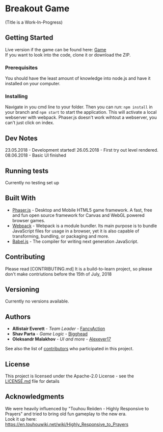 # Breakout Game

(Title is a Work-In-Progress)

## Getting Started

Live version if the game can be found here: [Game](https://github.com/chingu-voyage5/Geckos-Team-5) <br>
If you want to look into the code, clone it or download the ZIP.

### Prerequisites

You should have the least amount of knowledge into node.js and have it installed on your computer. 

### Installing

Navigate in you cmd line to your folder. Then you can run: ```npm install``` in your branch and ```npm start``` to start the application. This will activate a local webserver with webpack. Phaser.js doesn't work wihtout a webserver, you can't just click on index.

## Dev Notes

23.05.2018 - Development started!
26.05.2018 - First try out level rendered. 
08.06.2018 - Basic UI finished

## Running tests

Currently no testing set up

## Built With

* [Phaser.js](https://phaser.io/) - Desktop and Mobile HTML5 game framework. A fast, free and fun open source framework for Canvas and WebGL powered browser games.
* [Webpack](https://webpack.js.org/) - Webpack is a module bundler. Its main purpose is to bundle JavaScript files for usage in a browser, yet it is also capable of transforming, bundling, or packaging and more.
* [Babel.js](https://babeljs.io/) - The compiler for writing next generation JavaScript.

## Contributing

Please read [CONTRIBUTING.md]
It is a build-to-learn project, so please don't make contriutions before the 15th of July, 2018

## Versioning

Currently no versions available.

## Authors

* **Allistair Everett** - *Team Leader* - [FancyAction](https://github.com/fancyaction)
* **Shav Parta** - *Game Logic* - [Bigghead](https://github.com/Bigghead)
* **Oleksandr Malakhov** - *UI and more* - [Alexever17](https://github.com/Alexever17)

See also the list of [contributors](https://github.com/chingu-voyage5/Geckos-Team-5/graphs/contributors) who participated in this project.

## License

This project is licensed under the Apache-2.0  License - see the [LICENSE.md](LICENSE.md) file for details

## Acknowledgments

We were heavily influenced by "Touhou Reiiden - Highly Responsive to Prayers" and tried to bring old fun gameplay to the new era. <br>
Look it up here: https://en.touhouwiki.net/wiki/Highly_Responsive_to_Prayers 

